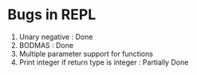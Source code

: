 # Bugs in REPL

1. Unary negative : Done
2. BODMAS : Done
3. Multiple parameter support for functions
4. Print integer if return type is integer : Partially Done